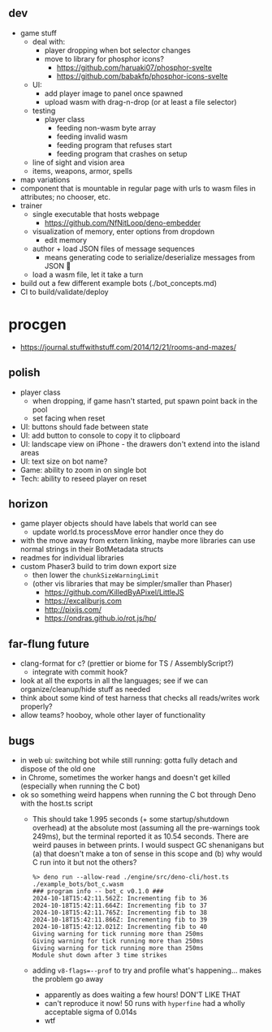 ## dev
* game stuff
  * deal with:
    * player dropping when bot selector changes
    * move to library for phosphor icons?
      * https://github.com/haruaki07/phosphor-svelte
      * https://github.com/babakfp/phosphor-icons-svelte
  * UI: 
    * add player image to panel once spawned
    * upload wasm with drag-n-drop (or at least a file selector)
  * testing
    * player class
      * feeding non-wasm byte array
      * feeding invalid wasm
      * feeding program that refuses start
      * feeding program that crashes on setup
  * line of sight and vision area
  * items, weapons, armor, spells
* map variations
* component that is mountable in regular page with urls to wasm files in attributes; no chooser, etc. 
* trainer
  * single executable that hosts webpage
    * https://github.com/NfNitLoop/deno-embedder
  * visualization of memory, enter options from dropdown
    * edit memory
  * author + load JSON files of message sequences
    * means generating code to serialize/deserialize messages from JSON 😬
  * load a wasm file, let it take a turn
* build out a few different example bots (./bot_concepts.md)
* CI to build/validate/deploy

# procgen
* https://journal.stuffwithstuff.com/2014/12/21/rooms-and-mazes/

## polish
* player class
    * when dropping, if game hasn't started, put spawn point back in the pool
    * set facing when reset
* UI: buttons should fade between state
* UI: add button to console to copy it to clipboard
* UI: landscape view on iPhone - the drawers don't extend into the island areas
* UI: text size on bot name? 
* Game: ability to zoom in on single bot
* Tech: ability to reseed player on reset

## horizon
* game player objects should have labels that world can see
  * update world.ts processMove error handler once they do
* with the move away from extern linking, maybe more libraries can use normal strings in their BotMetadata structs
* readmes for individual libraries
* custom Phaser3 build to trim down export size
  * then lower the `chunkSizeWarningLimit`
  * (other vis libraries that may be simpler/smaller than Phaser)
    - https://github.com/KilledByAPixel/LittleJS
    - https://excaliburjs.com
    - http://pixijs.com/
    - https://ondras.github.io/rot.js/hp/

## far-flung future
* clang-format for c? (prettier or biome for TS / AssemblyScript?)
  * integrate with commit hook?
* look at all the exports in all the languages; see if we can organize/cleanup/hide stuff as needed
* think about some kind of test harness that checks all reads/writes work properly? 
* allow teams? hooboy, whole other layer of functionality

## bugs
* in web ui: switching bot while still running: gotta fully detach and dispose of the old one
* in Chrome, sometimes the worker hangs and doesn't get killed (especially when running the C bot)
* ok so something weird happens when running the C bot through Deno with the host.ts script
    * This should take 1.995 seconds (+ some startup/shutdown overhead) at the absolute most (assuming all the pre-warnings took 249ms), but the terminal reported it as 10.54 seconds. There are weird pauses in between prints. I would suspect GC shenanigans but (a) that doesn't make a ton of sense in this scope and (b) why would C run into it but not the others? 

        ```
        %> deno run --allow-read ./engine/src/deno-cli/host.ts ./example_bots/bot_c.wasm
        ### program info -- bot_c v0.1.0 ###
        2024-10-18T15:42:11.562Z: Incrementing fib to 36
        2024-10-18T15:42:11.664Z: Incrementing fib to 37
        2024-10-18T15:42:11.765Z: Incrementing fib to 38
        2024-10-18T15:42:11.866Z: Incrementing fib to 39
        2024-10-18T15:42:12.021Z: Incrementing fib to 40
        Giving warning for tick running more than 250ms
        Giving warning for tick running more than 250ms
        Giving warning for tick running more than 250ms
        Module shut down after 3 time strikes
        ```

    * adding `v8-flags=--prof` to try and profile what's happening... makes the problem go away
      * apparently as does waiting a few hours! DON'T LIKE THAT
      * can't reproduce it now! 50 runs with `hyperfine` had a wholly acceptable sigma of 0.014s
      * wtf

